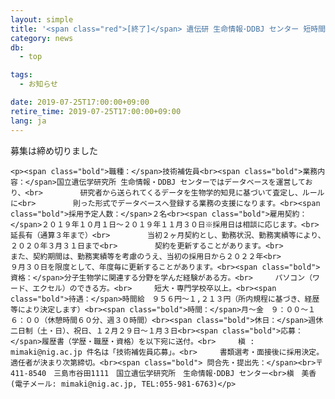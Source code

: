 ```yaml
---
layout: simple
title: '<span class="red">[終了]</span> 遺伝研 生命情報･DDBJ センター 短時間雇用職員（技術補佐員）募集'
category: news
db:
  - top

tags:
  - お知らせ

date: 2019-07-25T17:00:00+09:00
retire_time: 2019-07-25T17:00:00+09:00
lang: ja
---
```


<p class="red">募集は締め切りました</p>
<div class="recruit">

    <p><span class="bold">職種：</span>技術補佐員<br><span class="bold">業務内容：</span>国立遺伝学研究所 生命情報・DDBJ センターではデータベースを運営しており、<br>　　　　　研究者から送られてくるデータを生物学的知見に基づいて査定し、ルールに<br>　　　　　則った形式でデータベースへ登録する業務の支援になります。<br><span class="bold">採用予定人数：</span>２名<br><span class="bold">雇用契約：</span>２０１９年１０月１日～２０１９年１１月３０日※採用日は相談に応じます。<br>　　　　　延長有（通算３年まで）<br>　　　　　当初２ヶ月契約とし、勤務状況、勤務実績等により、２０２０年３月３１日まで<br>　　　　　契約を更新することがあります。<br>　　　　　また、契約期間は、勤務実績等を考慮のうえ、当初の採用日から２０２２年<br>　　　　　９月３０日を限度として、年度毎に更新することがあります。<br><span class="bold">資格：</span>分子生物学に関連する分野を学んだ経験がある方。<br>　　　パソコン（ワード、エクセル）のできる方。<br>　　　短大・専門学校卒以上。<br><span class="bold">待遇：</span>時間給　９５６円～１,２１３円（所内規程に基づき、経歴等により決定します）<br><span class="bold">時間：</span>月～金　９：００～１６：００（休憩時間６０分、週３０時間）<br><span class="bold">休日：</span>週休二日制（土・日）、祝日、１２月２９日～１月３日<br><span class="bold">応募：</span>履歴書（学歴・職歴・資格）を以下宛に送付。<br>　　　槇 : mimaki@nig.ac.jp 件名は「技術補佐員応募」。<br>　　　書類選考・面接後に採用決定。 適任者が決まり次第締切。<br><span class="bold"> 問合先・提出先：</span><br>〒411-8540　三島市谷田1111　国立遺伝学研究所　生命情報･DDBJ センター<br>槇　美香 (電子メール: mimaki@nig.ac.jp, TEL:055-981-6763)</p>
